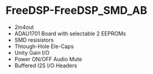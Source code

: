# FreeDSP-FreeDSP_SMD_AB
- 2in4out
- ADAU1701 Board with selectable 2 EEPROMs
- SMD resisistors
- Thtough-Hole Ele-Caps
- Unity Gain I/O
- Power ON/OFF Audio Mute
- Buffered I2S I/O Headers
